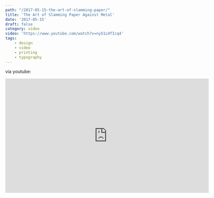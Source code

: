 ```yaml
---
path: "/2017-05-15-the-art-of-slamming-paper/"
title: 'The Art of Slamming Paper Against Metal'
date: '2017-05-15'
draft: false
category: video
video: 'https://www.youtube.com/watch?v=ny51LHfIcq4'
tags:
    - design
    - video
    - printing
    - typography
---
```


via youtube:

<iframe width="640" height="360" src="https://www.youtube.com/embed/ny51LHfIcq4" frameborder="0" allowfullscreen></iframe>